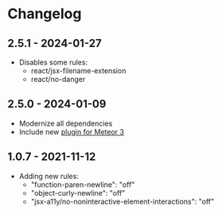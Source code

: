 # Changelog

## 2.5.1 - 2024-01-27

- Disables some rules:
  - react/jsx-filename-extension
  - react/no-danger

## 2.5.0 - 2024-01-09

- Modernize all dependencies
- Include new [plugin for Meteor 3](https://github.com/quavedev/eslint-plugin)

## 1.0.7 - 2021-11-12

- Adding new rules:
  - "function-paren-newline": "off"
  - "object-curly-newline": "off"
  - "jsx-a11y/no-noninteractive-element-interactions": "off"

